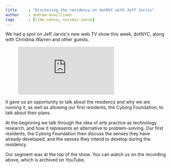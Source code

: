 ```yaml
---
title     : "Discussing the residency on dotNYC with Jeff Jarvis"
author    : andrew-mcwilliams
tags      : [time-sense, seismic-sense]
---
```

We had a spot on Jeff Jarvis's new web TV show this week, dotNYC, along with Christina Warren and other guests.

<figure class="video">
	<iframe src="https://www.youtube.com/embed/x3SwU0nYdfo?start=2888" frameborder="0" allowfullscreen></iframe>
</figure>

It gave us an opportunity to talk about the residency and why we are running it, as well as allowing our first residents, the Cyborg Foundation, to talk about their plans.

<!--excerpt-ends-->

At the beginning we talk through the idea of arts practice as technology research, and how it represents an alternative to problem-solving. Our first residents, the Cyborg Foundation then discuss the senses they have already developed, and the senses they intend to develop during the residency.

Our segment was at the top of the show. You can watch us on the recording above, which is archived on YouTube.
